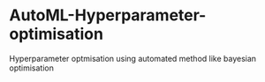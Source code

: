 # AutoML-Hyperparameter-optimisation
Hyperparameter optmisation using automated method like bayesian optimisation
